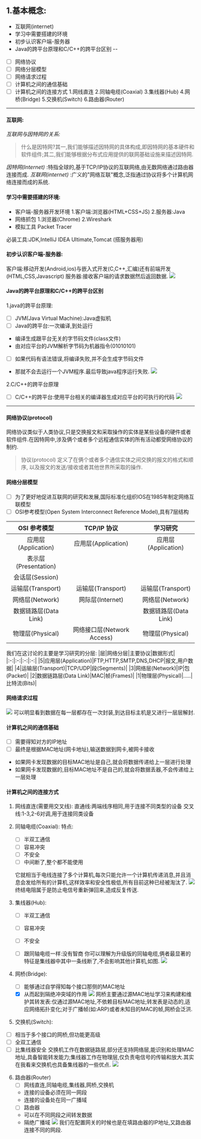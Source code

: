 ## 1.基本概念:
* 互联网(internet)
* 学习中需要搭建的环境
* 初步认识客户端-服务器
* Java的跨平台原理和C/C++的跨平台区别
--
* [ ] 网络协议
* [ ] 网络分层模型
* [ ] 网络请求过程
* [ ] 计算机之间的通信基础
* [ ] 计算机之间的连接方式
    1.网线直连
    2.同轴电缆(Coaxial)
    3.集线器(Hub)
    4.网桥(Bridge)
    5.交换机(Switch)
    6.路由器(Router)

---
#### 互联网:
*互联网与因特网的关系:*

>  什么是因特网?其一,我们能够描述因特网的具体构成,即因特网的基本硬件和软件组件;其二,我们能够根据分布式应用提供的联网基础设施来描述因特网.

*因特网(Internet)* :特指全球的,基于TCP/IP协议的互联网络,由无数网络通过路由器连接而成.
*互联网(internet)* :广义的"网络互联"概念,泛指通过协议将多个计算机网络连接而成的系统.

#### 学习中需要搭建的环境:
* 客户端-服务器开发环境
  1.客户端:浏览器(HTML+CSS+JS)
  2.服务器:Java
* 网络抓包
  1.浏览器(Chrome)
  2.Wireshark
* 模拟工具
  Packet Tracer

必装工具:JDK,IntelliJ IDEA Ultimate,Tomcat (搭服务器用)

#### 初步认识客户端-服务器:
客户端:移动开发(Android,ios)与嵌入式开发(C,C++,汇编)还有前端开发(HTML,CSS,Javascript)
服务器:接收客户端的请求数据然后返回数据.
![](./image/服务器和客户端.png)

#### Java的跨平台原理和C/C++的跨平台区别
1.java的跨平台原理:
* [ ] JVM(Java Virtual Machine):Java虚拟机
* [ ] Java的跨平台:一次编译,到处运行
* 编译生成跟平台无关的字节码文件(class文件)
* 由对应平台的JVM解析字节码为机器指令(01010101)
* [ ] 如果代码有语法错误,将编译失败,并不会生成字节码文件
* 那就不会去运行一个JVM程序.最后导致java程序运行失败.
![](   ./image/JAVA.png)

2.C/C++的跨平台原理
* [ ] C/C++的跨平台:使用平台相关的编译器生成对应平台的可执行的代码
![ ](./image/代码C和C++.png)

---
#### 网络协议(protocol)
网络协议类似于人类协议,只是交换报文和采取操作的实体是某些设备的硬件或者软件组件.在因特网中,涉及俩个或者多个远程通信实体的所有活动都受网络协议的制约.
> 协议(protocol) 定义了在俩个或者多个通信实体之间交换的报文的格式和顺序,
> 以及报文的发送/接收或者其他世界所采取的操作.

#### 网络分层模型
* [ ] 为了更好地促进互联网的研究和发展,国际标准化组织IOS在1985年制定网络互联模型
* [ ] OSI参考模型(Open System Interconnect Reference Model),具有7层结构

|   **OSI 参考模型** | **TCP/IP 协议** | **学习研究** |
|:---:|:---:|:---:|
|应用层(Application)|应用层(Application)|应用层(Application)|
|表示层(Presentation)|||
|会话层(Session)|||
|运输层(Transport)|运输层(Transport)|运输层(Transport)|
|网络层(Network)|网际层(Internet)|网络层(Network)|
|数据链路层(Data Link)  ||数据链路层(Data Link)|
|物理层(Physical)|网络接口层(Network Access)|物理层(Physical)|

我们在这讨论的主要是学习研究的分层:
|层|网络分层|主要协议|数据形式|
|:-:|:-:|:-:|:-:|
|5|应用层(Application)|FTP,HTTP,SMTP,DNS,DHCP|报文,用户数据|
|4|运输层(Transport)|TCP/UDP|段(Segments)|
|3|网络层(Network)|IP|包(Packet)|
|2|数据链路层(Data Link)|MAC|帧(Frames)|
|1|物理层(Physical)|.....|比特流(Bits)|

#### 网络请求过程
![](./image/网络请求过程.png)
可以明显看到数据在每一层都存在一次封装,到达目标主机是又进行一层层解封.

#### 计算机之间的通信基础
* [ ] 需要得知对方的IP地址
* [ ] 最终是根据MAC地址(网卡地址),输送数据到网卡,被网卡接收
* 如果网卡发现数据的目标MAC地址是自己,就会将数据传递给上一层进行处理
* 如果网卡发现数据的,目标MAC地址不是自己的,就会将数据丢器,不会传递给上一层处理

#### 计算机之间的连接方式
1. 网线直连(需要用交叉线):
直通线:两端线序相同,用于连接不同类型的设备
交叉线:1-3,2-6对调,用于连接同类设备

2. 同轴电缆(Coaxial):
    特点:
   * [ ] 半双工通信
   * [ ] 容易冲突
   * [ ] 不安全
   * [ ] 中间断了,整个都不能使用
   
   它就相当于电线连接了多个计算机,每次只能允许一个计算机传递消息,并且消息会发给所有的计算机,这样效率和安全性极低,所有目前这种已经被淘汰了.
![](./image/同轴电缆.png)
终结电阻属于是防止电信号重新弹回来,造成反复传送.

3. 集线器(Hub):
   * [ ] 半双工通信
   * [ ] 容易冲突
   * [ ] 不安全
   * [ ] 跟同轴电缆一样:没有智商
你可以理解为升级版的同轴电缆,俩者最显著的特征是集线器中其中一条线断了,不会影响其他计算机,如图.
![](./image/集线器.png)


4. 网桥(Bridge):
   * [ ] 能够通过自学得知每个接口那侧的MAC地址
   * [x] 从而起到隔绝冲突域的作用
  ![](./image/网桥.png)
  网桥主要通过源MAC地址学习来构建和维护其转发表:仅通过源MAC地址,不依赖目标MAC地址;转发表是动态的,适应网络拓扑变化;对于广播帧(如:ARP)或者未知目的MAC的帧,网桥会泛洪.

5. 交换机(Switch):
  * [ ] 相当于多个接口的网桥,但功能更高级
  * [ ] 全双工通信
  * [ ] 比集线器安全
  交换机工作在数据链路层,部分还支持网络层,能识别和处理MAC地址,具备智能转发能力;集线器工作在物理层,仅负责电信号的传输和放大.其实在我看来交换机也具备集线器的一些优点.
  ![](./image/交换机.png)

6. 路由器(Router)
   * [ ] 网线直连,同轴电缆,集线器,网桥,交换机
   * 连接的设备必须在同一网段
   * 连接的设备处在同一广播域
   * [ ] 路由器
   * 可以在不同网段之间转发数据
   * 隔绝广播域
![](./image/路由器.png)
我们在配置网关的时候也是在填路由器的IP地址,又路由器连接不同的网段.




